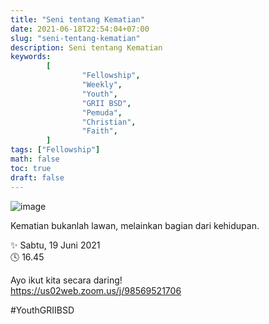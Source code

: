 ```yaml
---
title: "Seni tentang Kematian"
date: 2021-06-18T22:54:04+07:00
slug: "seni-tentang-kematian"
description: Seni tentang Kematian
keywords:
        [
                "Fellowship",
                "Weekly",
                "Youth",
                "GRII BSD",
                "Pemuda",
                "Christian",
                "Faith",
        ]
tags: ["Fellowship"]
math: false
toc: true
draft: false
---
```


![image](/images/events/20210619.jpeg)

Kematian bukanlah lawan, melainkan bagian dari kehidupan.

✨ Sabtu, 19 Juni 2021\
🕓 16.45

Ayo ikut kita secara daring!\
https://us02web.zoom.us/j/98569521706

#YouthGRIIBSD
